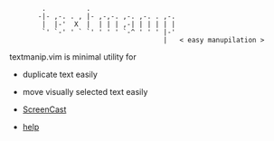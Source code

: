 
            .          .                          
           -|- ,-. . , |- ,-,-. ,-. ,-. . ,-. 
            |  |-'  X  |  | | | ,-| | | | | | 
            `' `-' ' ` `' ' ' ' `-^ ' ' ' |-' 
                                          |   < easy manupilation >

textmanip.vim is minimal utility for

  * duplicate text easily
  * move visually selected text easily

* [ScreenCast](http://www.youtube.com/watch?v=rXeendPlUBA)
* [help](https://github.com/t9md/vim-textmanip/blob/master/doc/textmanip.txt)
